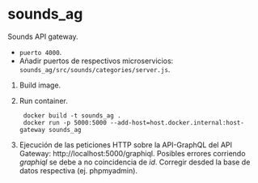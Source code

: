 # sounds_ag
Sounds API gateway.
* `puerto 4000`.
* Añadir puertos de respectivos microservicios: `sounds_ag/src/sounds/categories/server.js`.

1. Build image.
2. Run container.

        docker build -t sounds_ag .
        docker run -p 5000:5000 --add-host=host.docker.internal:host-gateway sounds_ag

3. Ejecución de las peticiones HTTP sobre la API-GraphQL del API Gateway: http://localhost:5000/graphiql. Posibles errores corriendo _graphiql_ se debe a no coincidencia de _id_. Corregir desded la base de datos respectiva (ej. phpmyadmin).
